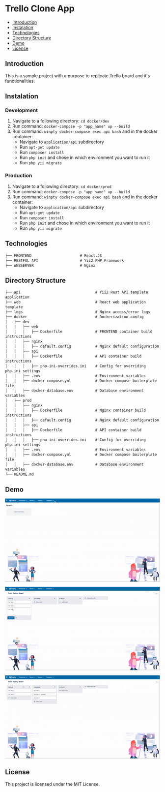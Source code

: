 # Trello Clone App

- [Introduction](#Introduction)
- [Instalation](#Instalation)
- [Technologies](#Technologies)
- [Directory Structure](#Directory-Structure)
- [Demo](#Demo)
- [License](#License)

## Introduction

This is a sample project with a purpose to replicate Trello board and it's functionalities.

## Instalation

### Development

1. Navigate to a following directory: `cd docker/dev`
2. Run command: `docker-compose -p "app_name" up --build`
3. Run command: `winpty docker-compose exec api bash` and in the docker container:
   - Navigate to `application/api` subdirectory
   - Run `apt-get update`
   - Run `composer install`
   - Run `php init` and chose in which environment you want to run it
   - Run `php yii migrate`

### Production

1. Navigate to a following directory: `cd docker/prod`
2. Run command: `docker-compose -p "app_name" up --build`
3. Run command: `winpty docker-compose exec api bash` and in the docker container:
   - Navigate to `application/api` subdirectory
   - Run `apt-get update`
   - Run `composer install`
   - Run `php init` and chose in which environment you want to run it
   - Run `php yii migrate`


## Technologies

    ├── FRONTEND                      # React.JS
    ├── RESTFUL API                   # Yii2 PHP Framework
    ├── WEBSERVER                     # Nginx

## Directory Structure

    ├── api                                  # Yii2 Rest API template application
    ├── web                                  # React web application template
    ├── logs                                 # Nginx access/error logs
    ├── docker                               # Dockerization config
    │   ├── dev
    │   │   ├── web
    │   │   │   ├── Dockerfile               # FRONTEND container build instructions
    │   │   ├── nginx
    │   │   │   ├── default.config           # Nginx default configuration
    │   │   ├── api
    │   │   │   ├── Dockerfile               # API container build instructions
    │   │   │   ├── pho-ini-overrides.ini    # Config for overriding php.ini settings
    │   │   ├── .env                         # Environment variables
    │   │   ├── docker-compose.yml           # Docker compose boilerplate file
    │   │   ├── docker-database.env          # Database environment variables
    │   ├── prod
    │   │   ├── nginx
    │   │   │   ├── Dockerfile               # Nginx container build instructions
    │   │   │   ├── default.config           # Nginx default configuration
    │   │   ├── api
    │   │   │   ├── Dockerfile               # API container build instructions
    │   │   │   ├── pho-ini-overrides.ini    # Config for overriding php.ini settings
    │   │   ├── .env                         # Environment variables
    │   │   ├── docker-compose.yml           # Docker compose boilerplate file
    │   │   ├── docker-database.env          # Database environment variables
    └── README.md

## Demo

![Example GIF](./demo/1.gif)

![Example GIF](./demo/2.gif)

![Example GIF](./demo/3.gif)

## License

This project is licensed under the MIT License.
